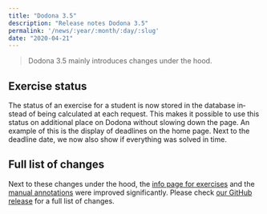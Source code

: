 ```yaml
---
title: "Dodona 3.5"
description: "Release notes Dodona 3.5"
permalink: '/news/:year/:month/:day/:slug'
date: "2020-04-21"
---
```


<NewsHeader :title="$frontmatter.title" :date="$frontmatter.date" lang="en" />

> Dodona 3.5 mainly introduces changes under the hood.

## Exercise status

The status of an exercise for a student is now stored in the database instead of being calculated at each request. This makes it possible to use this status on additional place on Dodona without slowing down the page. An example of this is the display of deadlines on the home page. Next to the deadline date, we now also show if everything was solved in time.

## Full list of changes

Next to these changes under the hood, the [info page for exercises](/en/news/2020/02/27/dodona-3.3/#exercise-information-page) and the [manual annotations](/en/news/2020/03/16/dodona-3.4/#manual-code-annotations) were improved significantly. Please check [our GitHub release](https://github.com/dodona-edu/dodona/releases/tag/3.5) for a full list of changes.
